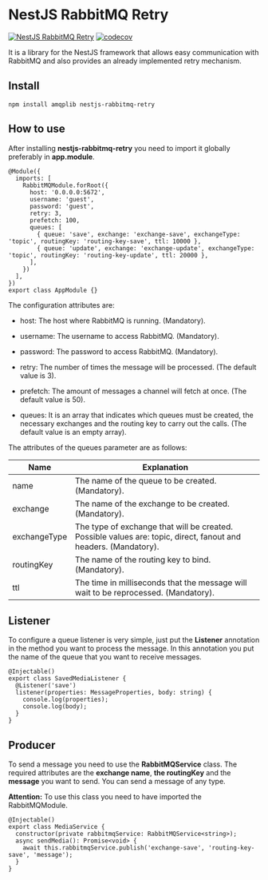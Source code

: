 # NestJS RabbitMQ Retry

[![NestJS RabbitMQ Retry](https://github.com/algab/nestjs-rabbitmq-retry/actions/workflows/master.yml/badge.svg)](https://github.com/algab/nestjs-rabbitmq-retry/actions)
[![codecov](https://codecov.io/gh/algab/nestjs-rabbitmq-retry/branch/master/graph/badge.svg?token=O1U411GOIY)](https://codecov.io/gh/algab/nestjs-rabbitmq-retry)

It is a library for the NestJS framework that allows easy communication with RabbitMQ and also provides an already implemented retry mechanism.

## Install

```
npm install amqplib nestjs-rabbitmq-retry
```

## How to use

After installing **nestjs-rabbitmq-retry** you need to import it globally preferably in **app.module**.

```
@Module({
  imports: [
    RabbitMQModule.forRoot({
      host: '0.0.0.0:5672',
      username: 'guest',
      password: 'guest',
      retry: 3,
      prefetch: 100,
      queues: [
        { queue: 'save', exchange: 'exchange-save', exchangeType: 'topic', routingKey: 'routing-key-save', ttl: 10000 },
        { queue: 'update', exchange: 'exchange-update', exchangeType: 'topic', routingKey: 'routing-key-update', ttl: 20000 },
      ],
    })
  ],
})
export class AppModule {}
```

The configuration attributes are:

- host: The host where RabbitMQ is running. (Mandatory).

- username: The username to access RabbitMQ. (Mandatory).

- password: The password to access RabbitMQ. (Mandatory).

- retry: The number of times the message will be processed. (The default value is 3).

- prefetch: The amount of messages a channel will fetch at once. (The default value is 50).

- queues: It is an array that indicates which queues must be created, the necessary exchanges and the routing key to carry out the calls. (The default value is an empty array).

The attributes of the queues parameter are as follows:

| Name         | Explanation                                                                                                     |
| ------------ | --------------------------------------------------------------------------------------------------------------- |
| name         | The name of the queue to be created. (Mandatory).                                                               |
| exchange     | The name of the exchange to be created. (Mandatory).                                                            |
| exchangeType | The type of exchange that will be created. Possible values are: topic, direct, fanout and headers. (Mandatory). |
| routingKey   | The name of the routing key to bind. (Mandatory).                                                               |
| ttl          | The time in milliseconds that the message will wait to be reprocessed. (Mandatory).                             |

## Listener

To configure a queue listener is very simple, just put the **Listener** annotation in the method you want to process the message. In this annotation you put the name of the queue that you want to receive messages.

```
@Injectable()
export class SavedMediaListener {
  @Listener('save')
  listener(properties: MessageProperties, body: string) {
    console.log(properties);
    console.log(body);
  }
}
```

## Producer

To send a message you need to use the **RabbitMQService** class. The required attributes are the **exchange name**, **the routingKey** and the **message** you want to send. You can send a message of any type.

**Attention:** To use this class you need to have imported the RabbitMQModule.

```
@Injectable()
export class MediaService {
  constructor(private rabbitmqService: RabbitMQService<string>);
  async sendMedia(): Promise<void> {
    await this.rabbitmqService.publish('exchange-save', 'routing-key-save', 'message');
  }
}
```
